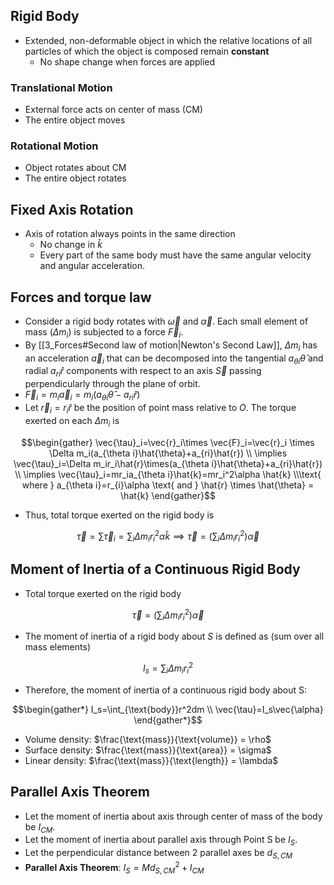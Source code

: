 ## Rigid Body
- Extended, non-deformable object in which the relative locations of all particles of which the object is composed remain **constant**
	- No shape change when forces are applied
### Translational Motion
- External force acts on center of mass (CM)
- The entire object moves
### Rotational Motion
- Object rotates about CM
- The entire object rotates
## Fixed Axis Rotation
- Axis of rotation always points in the same direction
	- No change in $\hat{k}$
	- Every part of the same body must have the same angular velocity and angular acceleration.
## Forces and torque law
- Consider a rigid body rotates with $\vec{\omega}$ and $\vec{\alpha}$. Each small element of mass ($\Delta m_i$) is subjected to a force $\vec{F}_i$.
- By [[3_Forces#Second law of motion|Newton's Second Law]], $\Delta m_i$ has an acceleration $\vec{a}_i$ that can be decomposed into the tangential $a_{\theta i} \hat{\theta}$ and radial $a_{ri} \hat{r}$ components with respect to an axis $\vec{S}$ passing perpendicularly through the plane of orbit.
- $\vec{F}_{i} = m_{i} \vec{a}_{i} = m_{i} (a_{\theta i} \hat{\theta} - a_{ri} \hat{r})$
- Let $\vec{r}_{i} = r_{i} \hat{r}$ be the position of point mass relative to $O$. The torque exerted on each $\Delta m_{i}$ is

$$\begin{gather}
\vec{\tau}_i=\vec{r}_i\times \vec{F}_i=\vec{r}_i \times \Delta m_i(a_{\theta i}\hat{\theta}+a_{ri}\hat{r}) \\
\implies \vec{\tau}_i=\Delta m_ir_i\hat{r}\times(a_{\theta i}\hat{\theta}+a_{ri}\hat{r}) \\
\implies \vec{\tau}_i=mr_ia_{\theta i}\hat{k}=mr_i^2\alpha \hat{k} \\\text{ where } a_{\theta i}=r_{i}\alpha \text{ and } \hat{r} \times \hat{\theta} = \hat{k}
\end{gather}$$

- Thus, total torque exerted on the rigid body is

$$\vec{\tau}=\sum \vec{\tau}_{i} = \sum_{i}\Delta m_ir_i^2\alpha \hat{k} \implies \vec{\tau}=\left(\sum_{i}\Delta m_ir_i^2\right)\vec{\alpha}$$

## Moment of Inertia of a Continuous Rigid Body
- Total torque exerted on the rigid body 

$$\vec{\tau}=\left(\sum_{i}\Delta m_ir_i^2\right)\vec{\alpha}$$

- The moment of inertia of a rigid body about $S$ is defined as (sum over all mass elements)

$$I_s=\sum_{i}\Delta m_ir_i^2$$

- Therefore, the moment of inertia of a continuous rigid body about S:

$$\begin{gather*} I_s=\int_{\text{body}}r^2dm \\ \vec{\tau}=I_s\vec{\alpha} \end{gather*}$$

- Volume density: $\frac{\text{mass}}{\text{volume}} = \rho$
- Surface density: $\frac{\text{mass}}{\text{area}} = \sigma$
- Linear density: $\frac{\text{mass}}{\text{length}} = \lambda$
## Parallel Axis Theorem
- Let the moment of inertia about axis through center of mass of the body be $I_{CM}$.
- Let the moment of inertia about parallel axis through Point S be $I_S$.
- Let the perpendicular distance between 2 parallel axes be $d_{S,CM}$
- **Parallel Axis Theorem**: $I_{S} = Md_{S,CM}^2+I_{CM}$
